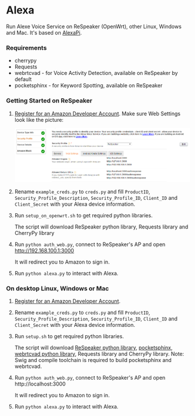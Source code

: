 Alexa
=====

Run Alexe Voice Service on ReSpeaker (OpenWrt), other Linux, Windows and Mac. It's based on [AlexaPi](https://github.com/sammachin/AlexaPi).

### Requirements
+ cherrypy
+ Requests
+ webrtcvad - for Voice Activity Detection, available on ReSpeaker by default
+ pocketsphinx - for Keyword Spotting, available on ReSpeaker

### Getting Started on ReSpeaker

1. [Register for an Amazon Developer Account](https://github.com/alexa/alexa-avs-raspberry-pi#61---register-your-product-and-create-a-security-profile). Make sure Web Settings look like the picture:

    ![](doc/alexa_web_settings.png)
  
2. Rename `example_creds.py` to `creds.py` and fill `ProductID`, `Security_Profile_Description`, `Security_Profile_ID`, `Client_ID` and `Client_Secret` with your Alexa device information.
3. Run `setup_on_openwrt.sh` to get required python libraries.

    The script will download ReSpeaker python library, Requests library and CherryPy library

4. Run `python auth_web.py`, connect to ReSpeaker's AP and open http://192.168.100.1:3000

    It will redirect you to Amazon to sign in.

5. Run `python alexa.py` to interact with Alexa.

### On  desktop Linux, Windows or Mac

1. [Register for an Amazon Developer Account](https://github.com/alexa/alexa-avs-raspberry-pi#61---register-your-product-and-create-a-security-profile).
2. Rename `example_creds.py` to `creds.py` and fill `ProductID`, `Security_Profile_Description`, `Security_Profile_ID`, `Client_ID` and `Client_Secret` with your Alexa device information.
3. Run `setup.sh` to get required python libraries.

    The script will download [ReSpeaker python library](https://github.com/respeaker/respeaker_python_library), [pocketsphinx](https://github.com/bambocher/pocketsphinx-python), [webrtcvad python library](https://github.com/wiseman/py-webrtcvad), Requests library and CherryPy library.
    Note: Swig and compile toolchain is required to build pocketsphinx and webrtcvad.

4. Run `python auth_web.py`, connect to ReSpeaker's AP and open http://localhost:3000

    It will redirect you to Amazon to sign in.

5. Run `python alexa.py` to interact with Alexa.

